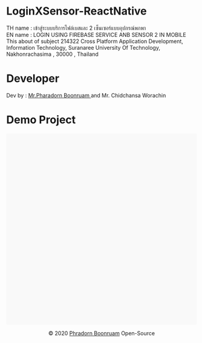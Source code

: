 # LoginXSensor-ReactNative
TH name : เข้าสู่ระบบบริการไฟล์เบสและ 2 เซ็นเซอร์แบบอุปกรณ์พกพา<br/>
EN name : LOGIN USING FIREBASE SERVICE ANB SENSOR 2 IN MOBILE <br/>
This about of subject 214322 Cross Platform Application Development, Information Technology, Suranaree University Of Technology, Nakhonrachasima , 30000 , Thailand
# Developer
Dev by : <a href="https://www.facebook.com/PharadornB/">Mr.Pharadorn Boonruam </a> and Mr. Chidchansa Worachin <br/>
# Demo Project
<div data-snack-id="@b6134228/hw2_firebaseloginx2sensor" data-snack-platform="web" data-snack-preview="true" data-snack-theme="light" style="overflow:hidden;background:#F9F9F9;border:1px solid var(--color-border);border-radius:4px;height:505px;width:100%"></div>
<script async src="https://snack.expo.io/embed.js"></script>
<p align="center">© 2020 <a href="https://www.facebook.com/PharadornB/">Phradorn Boonruam</a> Open-Source</p>

